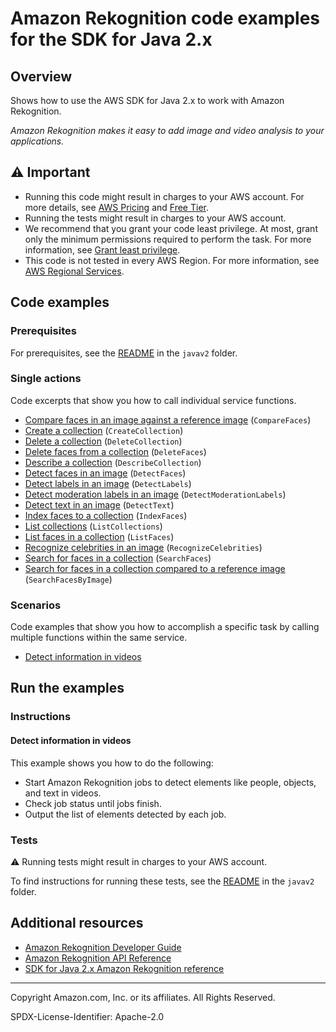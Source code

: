 # Amazon Rekognition code examples for the SDK for Java 2.x

## Overview

Shows how to use the AWS SDK for Java 2.x to work with Amazon Rekognition.

<!--custom.overview.start-->
<!--custom.overview.end-->

_Amazon Rekognition makes it easy to add image and video analysis to your applications._

## ⚠ Important

* Running this code might result in charges to your AWS account. For more details, see [AWS Pricing](https://aws.amazon.com/pricing/) and [Free Tier](https://aws.amazon.com/free/).
* Running the tests might result in charges to your AWS account.
* We recommend that you grant your code least privilege. At most, grant only the minimum permissions required to perform the task. For more information, see [Grant least privilege](https://docs.aws.amazon.com/IAM/latest/UserGuide/best-practices.html#grant-least-privilege).
* This code is not tested in every AWS Region. For more information, see [AWS Regional Services](https://aws.amazon.com/about-aws/global-infrastructure/regional-product-services).

<!--custom.important.start-->
<!--custom.important.end-->

## Code examples

### Prerequisites

For prerequisites, see the [README](../../README.md#Prerequisites) in the `javav2` folder.


<!--custom.prerequisites.start-->
<!--custom.prerequisites.end-->

### Single actions

Code excerpts that show you how to call individual service functions.

- [Compare faces in an image against a reference image](src/main/java/com/example/rekognition/CompareFaces.java#L11) (`CompareFaces`)
- [Create a collection](src/main/java/com/example/rekognition/CreateCollection.java#L11) (`CreateCollection`)
- [Delete a collection](src/main/java/com/example/rekognition/DeleteCollection.java#L12) (`DeleteCollection`)
- [Delete faces from a collection](src/main/java/com/example/rekognition/DeleteFacesFromCollection.java#L12) (`DeleteFaces`)
- [Describe a collection](src/main/java/com/example/rekognition/DescribeCollection.java#L12) (`DescribeCollection`)
- [Detect faces in an image](src/main/java/com/example/rekognition/DetectFaces.java#L12) (`DetectFaces`)
- [Detect labels in an image](src/main/java/com/example/rekognition/DetectLabels.java#L12) (`DetectLabels`)
- [Detect moderation labels in an image](src/main/java/com/example/rekognition/DetectModerationLabels.java#L12) (`DetectModerationLabels`)
- [Detect text in an image](src/main/java/com/example/rekognition/DetectText.java#L11) (`DetectText`)
- [Index faces to a collection](src/main/java/com/example/rekognition/AddFacesToCollection.java#L11) (`IndexFaces`)
- [List collections](src/main/java/com/example/rekognition/ListCollections.java#L12) (`ListCollections`)
- [List faces in a collection](src/main/java/com/example/rekognition/ListFacesInCollection.java#L12) (`ListFaces`)
- [Recognize celebrities in an image](src/main/java/com/example/rekognition/RecognizeCelebrities.java#L12) (`RecognizeCelebrities`)
- [Search for faces in a collection](src/main/java/com/example/rekognition/SearchFaceMatchingImageCollection.java#L12) (`SearchFaces`)
- [Search for faces in a collection compared to a reference image](src/main/java/com/example/rekognition/SearchFaceMatchingIdCollection.java#L11) (`SearchFacesByImage`)

### Scenarios

Code examples that show you how to accomplish a specific task by calling multiple
functions within the same service.

- [Detect information in videos](src/main/java/com/example/rekognition/VideoCelebrityDetection.java)


<!--custom.examples.start-->
<!--custom.examples.end-->

## Run the examples

### Instructions


<!--custom.instructions.start-->
<!--custom.instructions.end-->



#### Detect information in videos

This example shows you how to do the following:

- Start Amazon Rekognition jobs to detect elements like people, objects, and text in videos.
- Check job status until jobs finish.
- Output the list of elements detected by each job.

<!--custom.scenario_prereqs.rekognition_VideoDetection.start-->
<!--custom.scenario_prereqs.rekognition_VideoDetection.end-->


<!--custom.scenarios.rekognition_VideoDetection.start-->
<!--custom.scenarios.rekognition_VideoDetection.end-->

### Tests

⚠ Running tests might result in charges to your AWS account.


To find instructions for running these tests, see the [README](../../README.md#Tests)
in the `javav2` folder.



<!--custom.tests.start-->
<!--custom.tests.end-->

## Additional resources

- [Amazon Rekognition Developer Guide](https://docs.aws.amazon.com/rekognition/latest/dg/what-is.html)
- [Amazon Rekognition API Reference](https://docs.aws.amazon.com/rekognition/latest/APIReference/Welcome.html)
- [SDK for Java 2.x Amazon Rekognition reference](https://sdk.amazonaws.com/java/api/latest/software/amazon/awssdk/services/rekognition/package-summary.html)

<!--custom.resources.start-->
<!--custom.resources.end-->

---

Copyright Amazon.com, Inc. or its affiliates. All Rights Reserved.

SPDX-License-Identifier: Apache-2.0